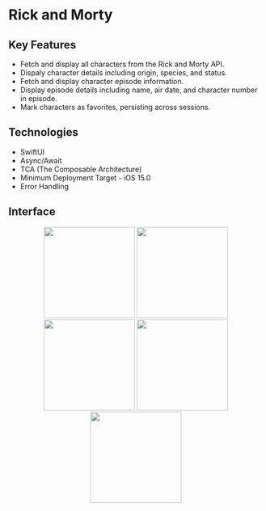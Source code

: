 # Rick and Morty

## Key Features
- Fetch and display all characters from the Rick and Morty API.
- Dispaly character details including origin, species, and status.
- Fetch and display character episode information.
- Display episode details including name, air date, and character number in episode.
- Mark characters as favorites, persisting across sessions.
  
## Technologies
- SwiftUI
- Async/Await
- TCA (The Composable Architecture)
- Minimum Deployment Target - iOS 15.0
- Error Handling

## Interface
<p float="left" align="center">
  <img src="https://imgur.com/eKBoT6h.jpg" width="180">
  <img src="https://imgur.com/x15KPJS.jpg" width="180">
  <img src="https://imgur.com/Ih69Q4R.jpg" width="180">
  <img src="https://imgur.com/pFVgpy4.jpg" width="180">
  <img src="https://imgur.com/r1afhVO.jpg" width="180">
</p>



